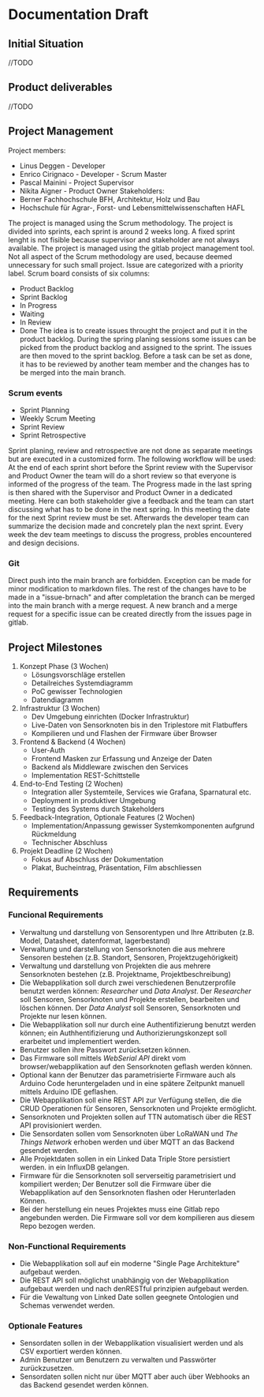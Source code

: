 # Documentation Draft
## Initial Situation
//TODO
## Product deliverables
//TODO
## Project Management
Project members:
- Linus Deggen - Developer
- Enrico Cirignaco - Developer - Scrum Master
- Pascal Mainini - Project Supervisor
- Nikita Aigner - Product Owner
Stakeholders:
- Berner Fachhochschule BFH, Architektur, Holz und Bau
- Hochschule für Agrar-, Forst- und Lebensmittelwissenschaften HAFL

The project is managed using the Scrum methodology. The project is divided into sprints, each sprint is around 2 weeks long. A fixed sprint lenght is not fisible because supervisor and stakeholder are not always available. The project is managed using the gitlab project management tool. Not all aspect of the Scrum methodology are used, because deemed unnecessary for such small project. Issue are categorized with a priority label. 
Scrum board consists of six columns:
- Product Backlog
- Sprint Backlog
- In Progress
- Waiting
- In Review
- Done
The idea is to create issues throught the project and put it in the product backlog. During the spring planing sessions some issues can be picked from the product backlog and assigned to the sprint. The issues are then moved to the sprint backlog. Before a task can be set as done, it has to be reviewed by another team member and the changes has to be merged into the main branch.   
### Scrum events
- Sprint Planning
- Weekly Scrum Meeting
- Sprint Review
- Sprint Retrospective

Sprint planing, review and retrospective are not done as separate meetings but are executed in a customized form. The following workflow will be used: At the end of each sprint short before the Sprint review with the Supervisor and Product Owner the team will do a short review so that everyone is informed of the progress of the team. The Progress made in the last spring is then shared with the Supervisor and Product Owner in a dedicated meeting. Here can both stakeholder give a feedback and the team can start discussing what has to be done in the next spring. In this meeting the date for the next Sprint review must be set. Afterwards the developer team can summarize the decision made and concretely plan the next sprint. Every week the dev team meetings to discuss the progress, probles encountered and design decisions.
### Git
Direct push into the main branch are forbidden. Exception can be made for minor modification to markdown files. The rest of the changes have to be made in a "issue-brnach" and after completation the branch can be merged into the main branch with a merge request. A new branch and a merge request for a specific issue can be created directly from the issues page in gitlab.

## Project Milestones

1. Konzept Phase (3 Wochen)
    - Lösungsvorschläge erstellen
    - Detailreiches Systemdiagramm
    - PoC gewisser Technologien
    - Datendiagramm
2. Infrastruktur (3 Wochen)
    - Dev Umgebung einrichten (Docker Infrastruktur)
    - Live-Daten von Sensorknoten bis in den Triplestore mit Flatbuffers
    - Kompilieren und und Flashen der Firmware über Browser
3. Frontend & Backend (4 Wochen)
    - User-Auth
    - Frontend Masken zur Erfassung und Anzeige der Daten
    - Backend als Middleware zwischen den Services
    - Implementation REST-Schittstelle
4. End-to-End Testing (2 Wochen)
    - Integration aller Systemteile, Services wie Grafana, Sparnatural etc.
    - Deployment in produktiver Umgebung
    - Testing des Systems durch Stakeholders
5. Feedback-Integration, Optionale Features (2 Wochen)
    - Implementation/Anpassung gewisser Systemkomponenten aufgrund Rückmeldung
    - Technischer Abschluss
6. Projekt Deadline (2 Wochen)
    - Fokus auf Abschluss der Dokumentation
    - Plakat, Bucheintrag, Präsentation, Film abschliessen

## Requirements
### Funcional Requirements
- Verwaltung und darstellung von Sensorentypen und Ihre Attributen (z.B. Model, Datasheet, datenformat, lagerbestand)
- Verwaltung und darstellung von Sensorknoten die aus mehrere Sensoren bestehen (z.B. Standort, Sensoren, Projektzugehörigkeit)
- Verwaltung und darstellung von Projekten die aus mehrere Sensorknoten bestehen (z.B. Projektname, Projektbeschreibung)
- Die Webapplikation soll durch zwei verschiedenen Benutzerprofile benutzt werden können: *Researcher* und *Data Analyst*. Der *Researcher* soll Sensoren, Sensorknoten und Projekte erstellen, bearbeiten und löschen können. Der *Data Analyst* soll Sensoren, Sensorknoten und Projekte nur lesen können.
- Die Webapplikation soll nur durch eine Authentifizierung benutzt werden können; ein Authhentifizierung und Authorizierungskonzept soll erarbeitet und implementiert werden.
- Benutzer sollen ihre Passwort zurücksetzen können.
- Das Firmware soll mittels *WebSerial API* direkt vom browser/webapplikation auf den Sensorknoten geflash werden können.
- Optional kann der Benutzer das parametrisierte Firmware auch als Arduino Code heruntergeladen und in eine spätere Zeitpunkt manuell mittels Arduino IDE geflashen.
- Die Webapplikation soll eine REST API zur Verfügung stellen, die die CRUD Operationen für Sensoren, Sensorknoten und Projekte ermöglicht.
- Sensorknoten und Projekten sollen auf TTN automatisch über die REST API provisioniert werden.
- Die Sensordaten sollen vom Sensorknoten über LoRaWAN und *The Things Network* erhoben werden und über MQTT an das Backend gesendet werden.
- Alle Projektdaten sollen in ein Linked Data Triple Store persistiert werden.
in ein InfluxDB gelangen.
- Firmware für die Sensorknoten soll serverseitig parametrisiert und kompiliert werden; Der Benutzer soll die Firmware über die Webapplikation auf den Sensorknoten flashen oder Herunterladen Können.
- Bei der herstellung ein neues Projektes muss eine Gitlab repo angebunden werden. Die Firmware soll vor dem kompilieren aus diesem Repo bezogen werden.
### Non-Functional Requirements
- Die Webapplikation soll auf ein moderne "Single Page Architekture" aufgebaut werden.
- Die REST API soll möglichst unabhängig von der Webapplikation aufgebaut werden und nach denRESTful prinzipien aufgebaut werden.
- Für die Vewaltung von Linked Date sollen geegnete Ontologien und Schemas verwendet werden.
### Optionale Features
- Sensordaten sollen in der Webapplikation visualisiert werden und als CSV exportiert werden können.
- Admin Benutzer um Benutzern zu verwalten und Passwörter zurückzusetzen.
- Sensordaten sollen nicht nur über MQTT aber auch über Webhooks an das Backend gesendet werden können.